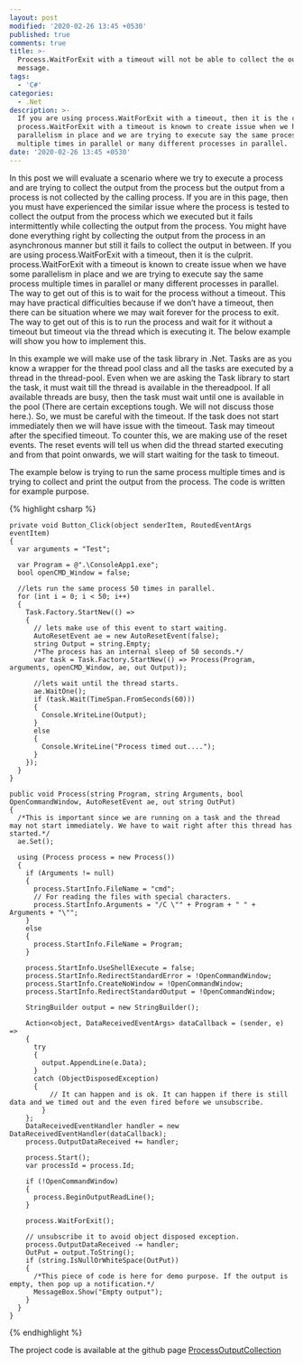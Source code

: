 ```yaml
---
layout: post
modified: '2020-02-26 13:45 +0530'
published: true
comments: true
title: >-
  Process.WaitForExit with a timeout will not be able to collect the output
  message.
tags:
  - 'C#'
categories:
  - .Net
description: >-
  If you are using process.WaitForExit with a timeout, then it is the culprit.
  process.WaitForExit with a timeout is known to create issue when we have some
  parallelism in place and we are trying to execute say the same process
  multiple times in parallel or many different processes in parallel.
date: '2020-02-26 13:45 +0530'
---
```

In this post we will evaluate a scenario where we try to execute a process and are trying to collect the output from the process but the output from a process is not collected by the calling process. If you are in this page, then you must have experienced the similar issue where the process is tested to collect the output from the process which we executed but it fails intermittently while collecting the output from the process. You might have done everything right by collecting the output from the process in an asynchronous manner but still it fails to collect the output in between. If you are using process.WaitForExit with a timeout, then it is the culprit. process.WaitForExit with a timeout is known to create issue when we have some parallelism in place and we are trying to execute say the same process multiple times in parallel or many different processes in parallel. The way to get out of this is to wait for the process without a timeout. This may have practical difficulties because if we don’t have a timeout, then there can be situation where we may wait forever for the process to exit. The way to get out of this is to run the process and wait for it without a timeout but timeout via the thread which is executing it. The below example will show you how to implement this.

In this example we will make use of the task library in .Net. Tasks are as you know a wrapper for the thread pool class and all the tasks are executed by a thread in the thread-pool. Even when we are asking the Task library to start the task, it must wait till the thread is available in the thereadpool. If all available threads are busy, then the task must wait until one is available in the pool (There are certain exceptions tough. We will not discuss those here.). So, we must be careful with the timeout. If the task does not start immediately then we will have issue with the timeout. Task may timeout after the specified timeout. To counter this, we are making use of the reset events. The reset events will tell us when did the thread started executing and from that point onwards, we will start waiting for the task to timeout. 

The example below is trying to run the same process multiple times and is trying to collect and print the output from the process. The code is written for example purpose. 

{% highlight csharp %}


    private void Button_Click(object senderItem, RoutedEventArgs eventItem)
    {
      var arguments = "Test";
      
      var Program = @".\ConsoleApp1.exe";
      bool openCMD_Window = false;

      //lets run the same process 50 times in parallel.
      for (int i = 0; i < 50; i++)
      {
        Task.Factory.StartNew(() =>
        {
          // lets make use of this event to start waiting.
          AutoResetEvent ae = new AutoResetEvent(false);          
          string Output = string.Empty;
          /*The process has an internal sleep of 50 seconds.*/
          var task = Task.Factory.StartNew(() => Process(Program, arguments, openCMD_Window, ae, out Output));

          //lets wait until the thread starts.
          ae.WaitOne();
          if (task.Wait(TimeSpan.FromSeconds(60)))
          {
            Console.WriteLine(Output);
          }
          else
          {
            Console.WriteLine("Process timed out....");
          }
        });
      }
    }

    public void Process(string Program, string Arguments, bool OpenCommandWindow, AutoResetEvent ae, out string OutPut)
    {
      /*This is important since we are running on a task and the thread may not start immediately. We have to wait right after this thread has started.*/
      ae.Set();
      
      using (Process process = new Process())
      {
        if (Arguments != null)
        {
          process.StartInfo.FileName = "cmd";
          // For reading the files with special characters. 
          process.StartInfo.Arguments = "/C \"" + Program + " " + Arguments + "\"";
        }
        else
        {
          process.StartInfo.FileName = Program;
        }

        process.StartInfo.UseShellExecute = false;
        process.StartInfo.RedirectStandardError = !OpenCommandWindow;
        process.StartInfo.CreateNoWindow = !OpenCommandWindow;
        process.StartInfo.RedirectStandardOutput = !OpenCommandWindow;

        StringBuilder output = new StringBuilder();

        Action<object, DataReceivedEventArgs> dataCallback = (sender, e) =>
        {
          try
          {
            output.AppendLine(e.Data);
          }
          catch (ObjectDisposedException)
          {
              // It can happen and is ok. It can happen if there is still data and we timed out and the even fired before we unsubscribe.
            }
        };
        DataReceivedEventHandler handler = new DataReceivedEventHandler(dataCallback);
        process.OutputDataReceived += handler;

        process.Start();
        var processId = process.Id;

        if (!OpenCommandWindow)
        {
          process.BeginOutputReadLine();
        }

        process.WaitForExit();

        // unsubscribe it to avoid object disposed exception.
        process.OutputDataReceived -= handler;
        OutPut = output.ToString();
        if (string.IsNullOrWhiteSpace(OutPut))
        {
          /*This piece of code is here for demo purpose. If the output is empty, then pop up a notification.*/
          MessageBox.Show("Empty output");
        }
      }
    }
{% endhighlight %}

The project code is available at the github page [ProcessOutputCollection](https://github.com/libish-jacob/ProcessOutputCollection "ProcessOutputCollection")
